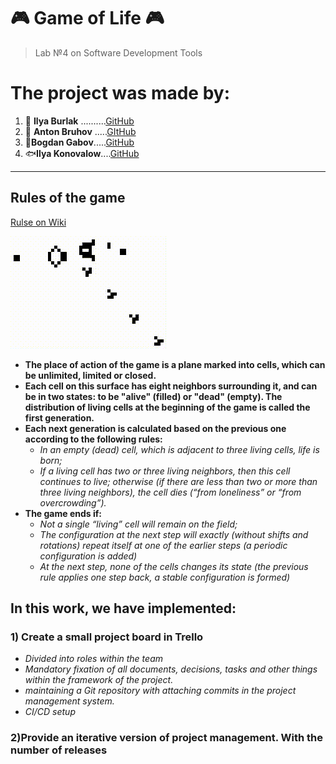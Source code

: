 # :video_game: Game of Life :video_game: 
> Lab №4 on Software Development Tools

# The project was made by:
1. :dolphin: __Ilya Burlak__ ..........[GitHub](https://github.com/IlyaBurlak)
2. :whale: __Anton Bruhov__ .....[GItHub](https://github.com/athebyme)
3. :whale2:__Bogdan Gabov__.....[GitHub](https://github.com/goy1a)
4. :fish:__Ilya Konovalow__....[GitHub]()
----   
## Rules of the game
[Rulse on Wiki](https://ru.wikipedia.org/wiki/%D0%98%D0%B3%D1%80%D0%B0_%C2%AB%D0%96%D0%B8%D0%B7%D0%BD%D1%8C%C2%BB)  

![logo](Gospers_glider_gun.gif)

+ **The place of action of the game is a plane marked into cells, which can be unlimited, limited or closed.**
+ **Each cell on this surface has eight neighbors surrounding it, and can be in two states: to be "alive" (filled) or "dead" (empty).
The distribution of living cells at the beginning of the game is called the first generation.**
+ **Each next generation is calculated based on the previous one according to the following rules:**
  + *In an empty (dead) cell, which is adjacent to three living cells, life is born;*
  + *If a living cell has two or three living neighbors, then this cell continues to live; otherwise (if there are less than two or more than three living neighbors), the cell dies (“from loneliness” or “from overcrowding”).*
+ **The game ends if:**
  + *Not a single “living” cell will remain on the field;*
  + *The configuration at the next step will exactly (without shifts and rotations) repeat itself at one of the earlier steps (a periodic configuration is added)*
  + *At the next step, none of the cells changes its state (the previous rule applies one step back, a stable configuration is formed)*
## In this work, we have implemented:
### **1) Create a small project board in Trello**
+ *Divided into roles within the team*
+ *Mandatory fixation of all documents, decisions, tasks and other things within the framework of the project.*
+ *maintaining a Git repository with attaching commits in the project management system.*
+ *CI/CD setup*
### **2)Provide an iterative version of project management. With the number of releases**



